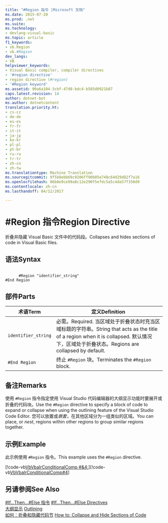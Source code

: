 ```yaml
---
title: "#Region 指令 |Microsoft 文档"
ms.date: 2015-07-20
ms.prod: .net
ms.suite: 
ms.technology:
- devlang-visual-basic
ms.topic: article
f1_keywords:
- vb.Region
- vb.#Region
dev_langs:
- VB
helpviewer_keywords:
- Visual Basic compiler, compiler directives
- '#region directive'
- region directive (#region)
- '#Region keyword'
ms.assetid: 90a6a104-3cbf-47d0-bdc4-b585d0921b87
caps.latest.revision: 14
author: dotnet-bot
ms.author: dotnetcontent
translation.priority.ht:
- cs-cz
- de-de
- es-es
- fr-fr
- it-it
- ja-jp
- ko-kr
- pl-pl
- pt-br
- ru-ru
- tr-tr
- zh-cn
- zh-tw
ms.translationtype: Machine Translation
ms.sourcegitcommit: 9f5b8ebb69c9206ff90b05e748c64d29d82f7a16
ms.openlocfilehash: 86b8e9ce99a8c12e290f5efdc5a5c4da57f350d9
ms.contentlocale: zh-cn
ms.lasthandoff: 04/12/2017

---
```

# <a name="region-directive"></a>#<span data-ttu-id="a8895-102">Region 指令</span><span class="sxs-lookup"><span data-stu-id="a8895-102">Region Directive</span></span>
<span data-ttu-id="a8895-103">折叠并隐藏 Visual Basic 文件中的代码段。</span><span class="sxs-lookup"><span data-stu-id="a8895-103">Collapses and hides sections of code in Visual Basic files.</span></span>  
  
## <a name="syntax"></a><span data-ttu-id="a8895-104">语法</span><span class="sxs-lookup"><span data-stu-id="a8895-104">Syntax</span></span>  
  
```  
  
      #Region "identifier_string"  
#End Region  
```  
  
## <a name="parts"></a><span data-ttu-id="a8895-105">部件</span><span class="sxs-lookup"><span data-stu-id="a8895-105">Parts</span></span>  
  
|<span data-ttu-id="a8895-106">术语</span><span class="sxs-lookup"><span data-stu-id="a8895-106">Term</span></span>|<span data-ttu-id="a8895-107">定义</span><span class="sxs-lookup"><span data-stu-id="a8895-107">Definition</span></span>|  
|---|---|  
|`identifier_string`|<span data-ttu-id="a8895-108">必需。</span><span class="sxs-lookup"><span data-stu-id="a8895-108">Required.</span></span> <span data-ttu-id="a8895-109">当区域处于折叠状态时充当区域标题的字符串。</span><span class="sxs-lookup"><span data-stu-id="a8895-109">String that acts as the title of a region when it is collapsed.</span></span> <span data-ttu-id="a8895-110">默认情况下，区域处于折叠状态。</span><span class="sxs-lookup"><span data-stu-id="a8895-110">Regions are collapsed by default.</span></span>|  
|`#End Region`|<span data-ttu-id="a8895-111">终止 `#Region` 块。</span><span class="sxs-lookup"><span data-stu-id="a8895-111">Terminates the `#Region` block.</span></span>|  
  
## <a name="remarks"></a><span data-ttu-id="a8895-112">备注</span><span class="sxs-lookup"><span data-stu-id="a8895-112">Remarks</span></span>  
 <span data-ttu-id="a8895-113">使用 `#Region` 指令指定使用 Visual Studio 代码编辑器的大纲显示功能时要展开或折叠的代码块。</span><span class="sxs-lookup"><span data-stu-id="a8895-113">Use the `#Region` directive to specify a block of code to expand or collapse when using the outlining feature of the Visual Studio Code Editor.</span></span> <span data-ttu-id="a8895-114">您可以放置或*嵌套*，在其他区域分为一组类似的区域。</span><span class="sxs-lookup"><span data-stu-id="a8895-114">You can place, or *nest*, regions within other regions to group similar regions together.</span></span>  
  
## <a name="example"></a><span data-ttu-id="a8895-115">示例</span><span class="sxs-lookup"><span data-stu-id="a8895-115">Example</span></span>  
 <span data-ttu-id="a8895-116">此示例使用 `#Region` 指令。</span><span class="sxs-lookup"><span data-stu-id="a8895-116">This example uses the `#Region` directive.</span></span>  
  
 <span data-ttu-id="a8895-117">[!code-vb[VbVbalrConditionalComp #&4;](../../../visual-basic/language-reference/directives/codesnippet/VisualBasic/region-directive_1.vb)]</span><span class="sxs-lookup"><span data-stu-id="a8895-117">[!code-vb[VbVbalrConditionalComp#4](../../../visual-basic/language-reference/directives/codesnippet/VisualBasic/region-directive_1.vb)]</span></span>  
  
## <a name="see-also"></a><span data-ttu-id="a8895-118">另请参阅</span><span class="sxs-lookup"><span data-stu-id="a8895-118">See Also</span></span>  
 <span data-ttu-id="a8895-119">[#If...Then...#Else 指令](../../../visual-basic/language-reference/directives/if-then-else-directives.md) </span><span class="sxs-lookup"><span data-stu-id="a8895-119">[#If...Then...#Else Directives](../../../visual-basic/language-reference/directives/if-then-else-directives.md) </span></span>  
<span data-ttu-id="a8895-120"> [大纲显示](https://docs.microsoft.com/visualstudio/ide/outlining) </span><span class="sxs-lookup"><span data-stu-id="a8895-120"> [Outlining](https://docs.microsoft.com/visualstudio/ide/outlining) </span></span>  
<span data-ttu-id="a8895-121"> [如何：折叠和隐藏代码节](../../../visual-basic/programming-guide/program-structure/how-to-collapse-and-hide-sections-of-code.md)</span><span class="sxs-lookup"><span data-stu-id="a8895-121"> [How to: Collapse and Hide Sections of Code](../../../visual-basic/programming-guide/program-structure/how-to-collapse-and-hide-sections-of-code.md)</span></span>
